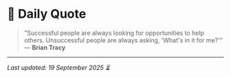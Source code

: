 # 📜 Daily Quote

> "Successful people are always looking for opportunities to help others. Unsuccessful people are always asking, 'What's in it for me?'"  
> — **Brian Tracy**

---

_Last updated: 19 September 2025 ⏳_
